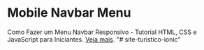 # Mobile Navbar Menu

Como Fazer um Menu Navbar Responsivo - Tutorial HTML, CSS e JavaScript para Iniciantes. [Veja mais](https://www.youtube.com/watch?v=bHRXRYTppHM&).
"# site-turistico-ionic" 
